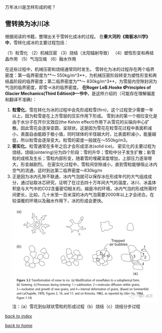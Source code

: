 万年冰川是怎样形成的呢？

## 雪转换为冰川冰

根据阅读的书籍，整理出关于雪转化成冰的过程。
在**秦大河的《南极冰川学》中**，雪转化成冰的主要过程包括：

（1）粒雪化
（2）机械压密
（3）烧结（太阳辐射导致）
（4）塑性形变和再结晶作用
（5）气泡压缩
（6）融水作用

在这些过程中，机械压密和烧结通常同时发生。
雪转化为冰的过程存在两个临界密度：第一临界密度为**～ 550kg/m^3**，为机械压密阶段转变为塑性形变和再结晶阶段的临界密度；第二临界密度为**～ 830kg/m^3**，为雪层内空隙封闭为气泡的临界密度，即雪->冰的临界密度。
**在Roger LeB.Hooke 《Principles of Glacier Mechanics(Third Edition)》一书中**，是这样介绍的（可能存在理解偏差和翻译不准确）：
1. **粒雪化**。雪在转化为冰的过程中会先形成粒雪(firn)，这个过程至少需要一年以上，因为粒雪是在上方雪层的压实作用下形成。
雪到冰的第一个相位变化是由于水分子在开尔文效应(the Kelvin effect)作用下从雪花的尖端向中心扩散。因此雪花会逐渐变圆，呈球状。这是因为雪花在粒雪花过程中表面积减小，表面自由能趋于极小值，同时球体的半径越大时，比表面积减小，能量越低，所以粒雪会逐渐变大。粒雪的密度一般就在～550kg/m3。
2. **密实化**。粒雪通常在多年之后才会形成坚冰(solid ice)。
密实化的主要过程为烧结，烧结(sintering)分为四个阶段：雪的升华；雪粒中分子发生扩散；新雪粒的成核及生长；雪粒内部形变，随着雪的埋藏深度增加，上部压力逐渐增大，形变越剧烈。
在密实化过程中，雪粒间空隙减小，直到雪粒能够阻止冰内空气的流通，这时到达第二临界密度～830kg/m
3. 正是因为冰内孔隙不联通，冰内气泡就可以保存冰在形成年代的大气组成成分，通过钻取冰芯研究，证明了在过去四十万年间大气的温度，冰川、冰盖体积是与大气中的CO2含量密切相关的。越是冷的环境，冰内气泡的形成所需时间更长，比如，几十米至一百米深的冰内气泡需要2000年以上才会闭合。在较温暖的环境以及融水作用下，冰的形成会更快。
![](/assets/images/notebook/640.png)
注：（a）雪花到似球状雪粒的形成过程（b）烧结（c）烧结分步过程

[*back to index*](/notebook/index)

[*back to home*](https://fiiish-yu.github.io/)